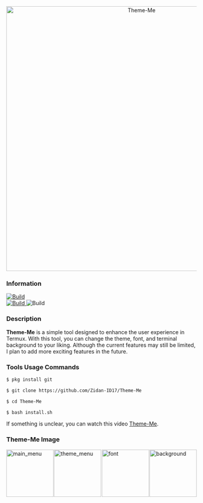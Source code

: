 <div style="text-align: center;">
  <img src="img/logo.png" width="700" title="logo" alt="Theme-Me" style="display: inline-block; margin: 0 auto;">
</div>

### Information
<a href="#">
  <img src="https://img.shields.io/badge/Author-Zidan%20IDz-%23FF0000?style=for-the-badge&logo=github" alt="Build">
</a><br>

<a href="https://link-ke-halaman-tema">
  <img src="https://img.shields.io/badge/Version-Beta(0.3.7)-%23FF0000.svg?maxAge=259200" alt="Build">
</a>

<a>
  <img src="https://img.shields.io/badge/Language-Python-%23FF0000.svg" alt="Build">
</a>

### Description
**Theme-Me** is a simple tool designed to enhance the user experience in Termux. With this tool, you can change the theme, font, and terminal background to your liking. Although the current features may still be limited, I plan to add more exciting features in the future.<br>

### Tools Usage Commands
```bash
$ pkg install git

$ git clone https://github.com/Zidan-ID17/Theme-Me

$ cd Theme-Me

$ bash install.sh
```
If something is unclear, you can watch this video [Theme-Me](https://www.youtube.com/@ZeyShyy.).

### Theme-Me Image
<div style="display: flex; justify-content: space-between;">
  <img src="img/img1.png" width="125" title="main" 
alt="main_menu">
  <img src="img/img2.png" width="125" title="theme" 
alt="theme_menu">
  <img src="img/img3.png" width="125" title="font_menu" alt="font">
  <img src="img/img4.png" width="125" title="background_menu" alt="background">
</div>


